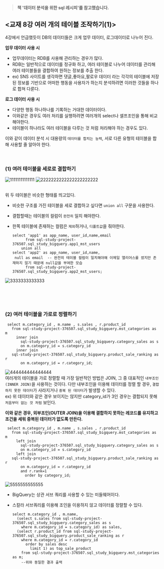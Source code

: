  > **책 '데이터 분석을 위한 sql 레시피'를 참고했습니다.**

## <교재 8강 여러 개의 테이블 조작하기(1)>

4강에서 언급했듯이 DB의 데이터들은 크게 업무 데이터, 로그데이터로 나누어 진다.

**업무 데이터 사용 시**
 * 업무데이터는 RDB를 사용해 관리하는 경우가 많다. 
 * RDB는 일반적으로 데이터를 정규화 하고, 여러 테이블로 나누어 데이터를 관리해 여러 테이블들을 결합하여 원하는 정보를 추출 한다.
 * ex) SNS 사이트를 생각하면 댓글,좋아요,팔로우 데이터 라는 각각의 테이블에 저장된 정보를 기반으로 어떠한 행동을 사용자가 하는지 분석하려면 이러한 것들을 하나로 합쳐 다룬다.

**로그 데이터 사용 시**
 * 다양한 행동 하나하나를 기록하는 거대한 데이터이다.
 * 이와같은 경우도 여러 처리를 실행하려면 여러개의 select나 셀프조인을 통해 비교해야한다.
 * 테이블이 하나라도 여러 테이블을 다루는 것 처럼 처리해야 하는 경우도 있다.

이와 같이 데이터 분석 시 대용량의 ```데이터를 합치는 능력```, 서로 다른 유형의 테이블을 합해 사용할 줄 알아야 한다.
<br><br><br>
### (1) 여러 테이블을 세로로 결합하기

![11111111111111](https://user-images.githubusercontent.com/113004818/216819026-5a1b494f-511a-49c5-884a-63e61eb806fd.PNG)
![2222222222222222222222](https://user-images.githubusercontent.com/113004818/216819028-261d527e-de30-43b7-8db2-3877eff7e9a1.PNG)

<br> 위 두 테이블은 비슷한 형태를 띄고있다.
 * 비슷한 구조를 가진 테이블을 세로 결합하고 싶다면 ```union all``` 구문을 사용한다.
 * 결합할때는 테이블의 컬럼이 ```완전히``` 일치 해야한다. 
 * 한쪽 테이블에 존재하는 컬럼은 ```제외```하거나, ```디폴트값```을 줘야한다.

       select 'app1' as app_name, user_id,name,email 
             from sql-study-project-376507.sql_study_bigquery.app1_mst_users
           union all
       select 'app2' as app_name, user_id,name,
        null as email  -- 완전히 테이블 컬럼이 일치해야해 이메일 앨리어스를 썼지만 존재하지 않기 때문에 null값을 부여한 모습
             from sql-study-project-376507.sql_study_bigquery.app2_mst_users;

![3333333333333](https://user-images.githubusercontent.com/113004818/216819170-f0468aaf-72c8-4d7e-9793-498e6bb7ad04.PNG)

<br><br><br>

### (2) 여러 테이블을 가로로 정렬하기

     select m.category_id , m.name , s.sales , r.product_id
       from sql-study-project-376507.sql_study_bigquery.mst_categories as m
         inner join
           sql-study-project-376507.sql_study_bigquery.category_sales as s
           on m.category_id = s.category_id
         inner join
       sql-study-project-376507.sql_study_bigquery.product_sale_ranking as r
           on m.category_id = r.category_id;

![444444444444444](https://user-images.githubusercontent.com/113004818/216819509-ebf1fa34-ade3-4d72-b2fa-b0d6e5b8eb92.PNG)
<br> 여러개의 테이블을 가로 정렬할 때 가장 일반적인 방법은 JOIN, 그 중 대표적인 ```내부조인(INNER JOIN)```을 사용하는 것이다.
다만 내부조인을 이용해 데이터를 정렬 할 경우, ```결합하지 못한 데이터```가 사라지거나 ```중복 된 데이터```가 발생할 수 있다. <br>
ex) 위 데이터와 같은 경우 보이지는 않지만 category_id가 3인 경우는 결합되지 못해 ```처음부터 없는 것 처럼``` 보인다.

**이와 같은 경우, 외부조인(OUTER JOIN)을 이용해 결합하지 못하는 레코드를 유지하고 조건을 세워 중복된 데이터가 없도록 만든다.**

     select m.category_id , m.name , s.sales , r.product_id
       from sql-study-project-376507.sql_study_bigquery.mst_categories as m
         left join
           sql-study-project-376507.sql_study_bigquery.category_sales as s
           on m.category_id = s.category_id
         left join
       sql-study-project-376507.sql_study_bigquery.product_sale_ranking as r
           on m.category_id = r.category_id
           and r.rank=1
             order by category_id;
             
![5555555555555](https://user-images.githubusercontent.com/113004818/216819747-73023c8e-6c34-4a95-bbeb-6f8935abec28.PNG)

* BigQuery는 상관 서브 쿼리를 사용할 수 있는 미들웨어이다.
* 스칼라 서브쿼리를 이용해 조인을 이용하지 않고 데이터를 정렬할 수 있다.

      select m.category_id , m.name,
        (select s.sales from sql-study-project-376507.sql_study_bigquery.category_sales as s 
          where m.category_id = s.category_id) as sales,
        (select r.product_id from sql-study-project-376507.sql_study_bigquery.product_sale_ranking as r
          where m.category_id = r.category_id
            order by sales desc
              limit 1) as top_sale_product
          from sql-study-project-376507.sql_study_bigquery.mst_categories as m;
          --위와 동일한 결과 출력


